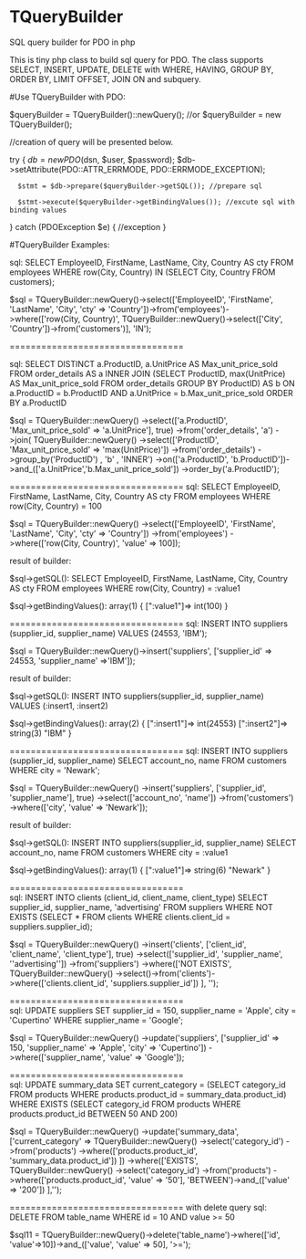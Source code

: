 # TQueryBuilder
SQL query builder for PDO in php

This is tiny php class to build sql query for PDO. The class supports SELECT, INSERT, UPDATE, DELETE with WHERE, HAVING, GROUP BY, ORDER BY, LIMIT OFFSET, JOIN ON and subquery.

#Use TQueryBuilder with PDO:

$queryBuilder = TQueryBuilder()::newQuery();
//or $queryBuilder = new TQueryBuilder();

//creation of query will be presented below.

try {
      $db = new PDO($dsn, $user, $password);
      $db->setAttribute(PDO::ATTR_ERRMODE, PDO::ERRMODE_EXCEPTION);
      
      $stmt = $db->prepare($queryBuilder->getSQL()); //prepare sql
      
      $stmt->execute($queryBuilder->getBindingValues()); //excute sql with binding values
      
} catch (PDOException $e) {
      //exception
}

#TQueryBuilder Examples:

sql: SELECT EmployeeID, FirstName, LastName, City, Country AS cty FROM employees WHERE row(City, Country) IN (SELECT City, Country FROM customers);

$sql = TQueryBuilder::newQuery()->select(['EmployeeID', 'FirstName', 'LastName', 'City', 'cty' => 'Country'])->from('employees')->where(['row(City, Country)', TQueryBuilder::newQuery()->select(['City', 'Country'])->from('customers')], 'IN');

=================================    

sql: SELECT DISTINCT a.ProductID, a.UnitPrice AS Max_unit_price_sold FROM order_details AS a INNER JOIN (SELECT ProductID, max(UnitPrice) AS Max_unit_price_sold FROM order_details GROUP BY ProductID) AS b ON a.ProductID = b.ProductID AND a.UnitPrice = b.Max_unit_price_sold ORDER BY a.ProductID

$sql = TQueryBuilder::newQuery()
    ->select(['a.ProductID', 'Max_unit_price_sold' => 'a.UnitPrice'], true)
    ->from('order_details', 'a')
    ->join(
        TQueryBuilder::newQuery()
            ->select(['ProductID', 'Max_unit_price_sold' => 'max(UnitPrice)'])
            ->from('order_details')
            ->group_by('ProductID')
        , 'b'
        , 'INNER')
    ->on(['a.ProductID', 'b.ProductID'])->and_(['a.UnitPrice','b.Max_unit_price_sold'])
    ->order_by('a.ProductID');

=================================
sql: SELECT EmployeeID, FirstName, LastName, City, Country AS cty FROM employees WHERE row(City, Country) = 100

$sql = TQueryBuilder::newQuery()
    ->select(['EmployeeID', 'FirstName', 'LastName', 'City', 'cty' => 'Country'])
    ->from('employees')
    ->where(['row(City, Country)', 'value' => 100]);
    
result of builder:

$sql->getSQL():  SELECT EmployeeID, FirstName, LastName, City, Country AS cty FROM employees WHERE row(City, Country) = :value1

$sql->getBindingValues():  array(1) { [":value1"]=> int(100) } 
    
=================================
sql: INSERT INTO suppliers (supplier_id, supplier_name) VALUES (24553, 'IBM');

$sql = TQueryBuilder::newQuery()->insert('suppliers', ['supplier_id' => 24553, 'supplier_name' =>'IBM']);

result of builder:

$sql->getSQL():  INSERT INTO suppliers(supplier_id, supplier_name) VALUES (:insert1, :insert2)

$sql->getBindingValues():  array(2) { [":insert1"]=> int(24553) [":insert2"]=> string(3) "IBM" }

=================================
sql: INSERT INTO suppliers (supplier_id, supplier_name) SELECT account_no, name FROM customers WHERE city = 'Newark';

$sql = TQueryBuilder::newQuery()
    ->insert('suppliers', ['supplier_id', 'supplier_name'], true)
        ->select(['account_no', 'name'])
        ->from('customers')
        ->where(['city', 'value' => 'Newark']);
        
result of builder:

$sql->getSQL():  INSERT INTO suppliers(supplier_id, supplier_name) SELECT account_no, name FROM customers WHERE city = :value1

$sql->getBindingValues():  array(1) { [":value1"]=> string(6) "Newark" }        

=================================        
sql: INSERT INTO clients (client_id, client_name, client_type) SELECT supplier_id, supplier_name, 'advertising' FROM suppliers WHERE NOT EXISTS (SELECT * FROM clients WHERE clients.client_id = suppliers.supplier_id);

$sql = TQueryBuilder::newQuery()
    ->insert('clients', ['client_id', 'client_name', 'client_type'], true)
    ->select(['supplier_id', 'supplier_name', '\'advertising\''])
    ->from('suppliers')
    ->where(['NOT EXISTS',
        TQueryBuilder::newQuery()
            ->select()->from('clients')->where(['clients.client_id', 'suppliers.supplier_id'])
    ], '');

=================================  
sql: UPDATE suppliers SET supplier_id = 150, supplier_name = 'Apple', city = 'Cupertino' WHERE supplier_name = 'Google';

$sql = TQueryBuilder::newQuery()
    ->update('suppliers', ['supplier_id' => 150, 'supplier_name' => 'Apple', 'city' => 'Cupertino'])
    ->where(['supplier_name', 'value' => 'Google']);
    
=================================    
sql: UPDATE summary_data SET current_category = (SELECT category_id FROM products WHERE products.product_id = summary_data.product_id) WHERE EXISTS (SELECT category_id FROM products WHERE products.product_id BETWEEN 50 AND 200)

$sql = TQueryBuilder::newQuery()
    ->update('summary_data',['current_category' =>
        TQueryBuilder::newQuery()
            ->select('category_id')
            ->from('products')
            ->where(['products.product_id', 'summary_data.product_id'])
    ])
    ->where(['EXISTS',
        TQueryBuilder::newQuery()
            ->select('category_id')
            ->from('products')
            ->where(['products.product_id', 'value' => '50'], 'BETWEEN')->and_(['value' => '200'])
            ],'');

=================================
with delete query
sql: DELETE FROM table_name WHERE id = 10 AND value >= 50

$sql11 = TQueryBuilder::newQuery()->delete('table_name')->where(['id', 'value'=>10])->and_(['value', 'value' => 50], '>=');
